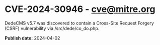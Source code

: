 # CVE-2024-30946 - cve@mitre.org

DedeCMS v5.7 was discovered to contain a Cross-Site Request Forgery (CSRF) vulnerability via /src/dede/co_do.php.

**Publish date:** 2024-04-02
